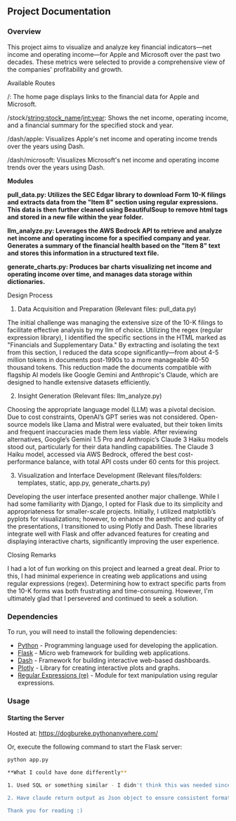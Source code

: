 ## Project Documentation

### Overview

This project aims to visualize and analyze key financial indicators—net income and operating income—for Apple and Microsoft over the past two decades. These metrics were selected to provide a comprehensive view of the companies' profitability and growth.

Available Routes

/: The home page displays links to the financial data for Apple and Microsoft.

/stock/<string:stock_name>/<int:year>: Shows the net income, operating income, and a financial summary for the specified stock and year.

/dash/apple: Visualizes Apple's net income and operating income trends over the years using Dash.

/dash/microsoft: Visualizes Microsoft's net income and operating income trends over the years using Dash.

**Modules**

**pull_data.py: Utilizes the SEC Edgar library to download Form 10-K filings and extracts data from the "Item 8" section using regular expressions. This data is then further cleaned using BeautifulSoup to remove html tags and stored in a new file within the year folder.**

**llm_analyze.py: Leverages the AWS Bedrock API to retrieve and analyze net income and operating income for a specified company and year. Generates a summary of the financial health based on the "Item 8" text and stores this information in a structured text file.**

**generate_charts.py: Produces bar charts visualizing net income and operating income over time, and manages data storage within dictionaries.**

Design Process

1. Data Acquisition and Preparation (Relevant files: pull_data.py)
   
The initial challenge was managing the extensive size of the 10-K filings to facilitate effective analysis by my llm of choice. Utilizing the regex (regular expression library), I identified the specific sections in the HTML marked as "Financials and Supplementary Data." By extracting and isolating the text from this section, I reduced the data scope significantly—from about 4-5 million tokens in documents post-1990s to a more manageable 40-50 thousand tokens. This reduction made the documents compatible with flagship AI models like Google Gemini and Anthropic's Claude, which are designed to handle extensive datasets efficiently.

2. Insight Generation (Relevant files: llm_analyze.py)
   
Choosing the appropriate language model (LLM) was a pivotal decision. Due to cost constraints, OpenAI’s GPT series was not considered. Open-source models like Llama and Mistral were evaluated, but their token limits and frequent inaccuracies made them less viable. After reviewing alternatives, Google’s Gemini 1.5 Pro and Anthropic’s Claude 3 Haiku models stood out, particularly for their data handling capabilities. The Claude 3 Haiku model, accessed via AWS Bedrock, offered the best cost-performance balance, with total API costs under 60 cents for this project.

3. Visualization and Interface Development (Relevant files/folders: templates, static, app.py, generate_charts.py)
   
Developing the user interface presented another major challenge. While I had some familiarity with Django, I opted for Flask due to its simplicity and appropriateness for smaller-scale projects. Initially, I utilized matplotlib’s pyplots for visualizations; however, to enhance the aesthetic and quality of the presentations, I transitioned to using Plotly and Dash. These libraries integrate well with Flask and offer advanced features for creating and displaying interactive charts, significantly improving the user experience.

Closing Remarks

I had a lot of fun working on this project and learned a great deal. Prior to this, I had minimal experience in creating web applications and using regular expressions (regex). Determining how to extract specific parts from the 10-K forms was both frustrating and time-consuming. However, I'm ultimately glad that I persevered and continued to seek a solution.

### Dependencies

To run, you will need to install the following dependencies:

- [Python](https://www.python.org/) - Programming language used for developing the application.
- [Flask](https://flask.palletsprojects.com/) - Micro web framework for building web applications.
- [Dash](https://dash.plotly.com/) - Framework for building interactive web-based dashboards.
- [Plotly](https://plotly.com/python/) - Library for creating interactive plots and graphs.
- [Regular Expressions (re)](https://docs.python.org/3/library/re.html) - Module for text manipulation using regular expressions.

### Usage

#### Starting the Server

Hosted at: https://dogbureke.pythonanywhere.com/

Or, execute the following command to start the Flask server:

```bash
python app.py

**What I could have done differently**

1. Used SQL or something similar - I didn't think this was needed since I was dealing with a small amount of data.

2. Have claude return output as Json object to ensure consistent formatting

Thank you for reading :)
